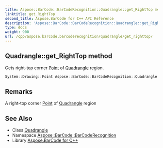 ```yaml
---
title: Aspose::BarCode::BarCodeRecognition::Quadrangle::get_RightTop method
linktitle: get_RightTop
second_title: Aspose.BarCode for C++ API Reference
description: 'Aspose::BarCode::BarCodeRecognition::Quadrangle::get_RightTop method. Gets right-top corner Point of Quadrangle region in C++.'
type: docs
weight: 900
url: /cpp/aspose.barcode.barcoderecognition/quadrangle/get_righttop/
---
```

## Quadrangle::get_RightTop method


Gets right-top corner [Point](../) of [Quadrangle](../) region.

```cpp
System::Drawing::Point Aspose::BarCode::BarCodeRecognition::Quadrangle::get_RightTop() const
```

## Remarks


A right-top corner [Point](../) of [Quadrangle](../) region



## See Also

* Class [Quadrangle](../)
* Namespace [Aspose::BarCode::BarCodeRecognition](../../)
* Library [Aspose.BarCode for C++](../../../)
